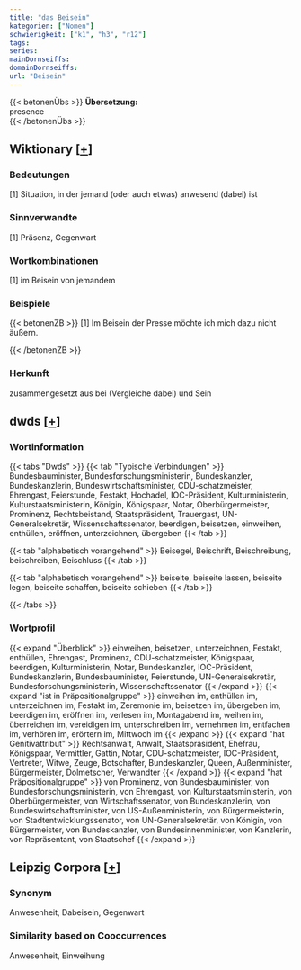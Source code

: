 ```yaml
---
title: "das Beisein"
kategorien: ["Nomen"]
schwierigkeit: ["k1", "h3", "r12"]
tags:
series:
mainDornseiffs:
domainDornseiffs:
url: "Beisein"
---
```


{{< betonenÜbs >}}
**Übersetzung:**  
presence  
{{< /betonenÜbs >}}

## Wiktionary [[+](https://de.wiktionary.org/wiki/Beisein)]

### Bedeutungen
[1] Situation, in der jemand (oder auch etwas) anwesend (dabei) ist  

### Sinnverwandte
[1] Präsenz, Gegenwart  

### Wortkombinationen
[1] im Beisein von jemandem  

### Beispiele
{{< betonenZB >}}
[1] Im Beisein der Presse möchte ich mich dazu nicht äußern.  

{{< /betonenZB >}}
### Herkunft
zusammengesetzt aus bei (Vergleiche dabei) und Sein  



## dwds [[+](https://www.dwds.de/wb/Beisein)]

### Wortinformation
{{< tabs "Dwds" >}}
{{< tab "Typische Verbindungen" >}}
Bundesbauminister, Bundesforschungsministerin, Bundeskanzler, Bundeskanzlerin, Bundeswirtschaftsminister, CDU-schatzmeister, Ehrengast, Feierstunde, Festakt, Hochadel, IOC-Präsident, Kulturministerin, Kulturstaatsministerin, Königin, Königspaar, Notar, Oberbürgermeister, Prominenz, Rechtsbeistand, Staatspräsident, Trauergast, UN-Generalsekretär, Wissenschaftssenator, beerdigen, beisetzen, einweihen, enthüllen, eröffnen, unterzeichnen, übergeben
{{< /tab >}}

{{< tab "alphabetisch vorangehend" >}}
Beisegel, Beischrift, Beischreibung, beischreiben, Beischluss
{{< /tab >}}

{{< tab "alphabetisch vorangehend" >}}
beiseite, beiseite lassen, beiseite legen, beiseite schaffen, beiseite schieben
{{< /tab >}}

{{< /tabs >}}

### Wortprofil
{{< expand "Überblick" >}} einweihen, beisetzen, unterzeichnen, Festakt, enthüllen, Ehrengast, Prominenz, CDU-schatzmeister, Königspaar, beerdigen, Kulturministerin, Notar, Bundeskanzler, IOC-Präsident, Bundeskanzlerin, Bundesbauminister, Feierstunde, UN-Generalsekretär, Bundesforschungsministerin, Wissenschaftssenator {{< /expand >}}
{{< expand "ist in Präpositionalgruppe" >}} einweihen im, enthüllen im, unterzeichnen im, Festakt im, Zeremonie im, beisetzen im, übergeben im, beerdigen im, eröffnen im, verlesen im, Montagabend im, weihen im, überreichen im, vereidigen im, unterschreiben im, vernehmen im, entfachen im, verhören im, erörtern im, Mittwoch im {{< /expand >}}
{{< expand "hat Genitivattribut" >}} Rechtsanwalt, Anwalt, Staatspräsident, Ehefrau, Königspaar, Vermittler, Gattin, Notar, CDU-schatzmeister, IOC-Präsident, Vertreter, Witwe, Zeuge, Botschafter, Bundeskanzler, Queen, Außenminister, Bürgermeister, Dolmetscher, Verwandter {{< /expand >}}
{{< expand "hat Präpositionalgruppe" >}} von Prominenz, von Bundesbauminister, von Bundesforschungsministerin, von Ehrengast, von Kulturstaatsministerin, von Oberbürgermeister, von Wirtschaftssenator, von Bundeskanzlerin, von Bundeswirtschaftsminister, von US-Außenministerin, von Bürgermeisterin, von Stadtentwicklungssenator, von UN-Generalsekretär, von Königin, von Bürgermeister, von Bundeskanzler, von Bundesinnenminister, von Kanzlerin, von Repräsentant, von Staatschef {{< /expand >}}

## Leipzig Corpora [[+](https://corpora.uni-leipzig.de/en/res?word=Beisein&corpusId=deu_newscrawl-public_2018)]


### Synonym
Anwesenheit, Dabeisein, Gegenwart


### Similarity based on Cooccurrences
Anwesenheit, Einweihung

